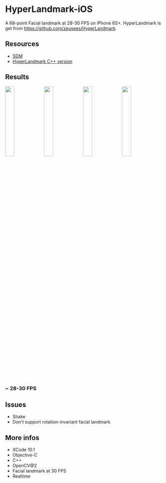 # HyperLandmark-iOS

A 68-point Facial landmark at 28-30 FPS on iPhone 6S+. HyperLandmark is get from https://github.com/zeusees/HyperLandmark.

## Resources
- [SDM](https://github.com/chengzhengxin/sdm)
- [HyperLandmark C++ version](https://github.com/zeusees/HyperLandmark/tree/master/Prj-Win)

## Results
<img src="https://github.com/elhoangvu/HyperLandmark-iOS/blob/master/Results/IMG_1636.PNG" width="24%"> <img src="https://github.com/elhoangvu/HyperLandmark-iOS/blob/master/Results/IMG_1637.PNG" width="24%"> <img src="https://github.com/elhoangvu/HyperLandmark-iOS/blob/master/Results/IMG_1638.PNG" width="24%"> <img src="https://github.com/elhoangvu/HyperLandmark-iOS/blob/master/Results/IMG_1639.PNG" width="24%">
### ~ 28-30 FPS

## Issues
- Shake
- Don't support rotation-invariant facial landmark

## More infos
- XCode 10.1
- Objective-C
- C++
- OpenCV@2
- Facial landmark at 30 FPS
- Realtime
